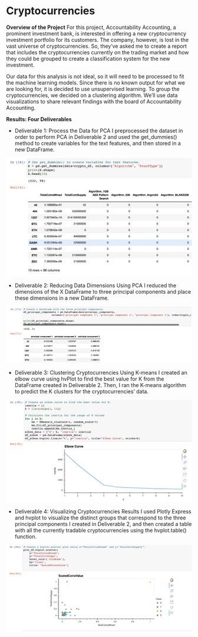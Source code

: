 # Cryptocurrencies

**Overview of the Project**
For this project, Accountability Accounting, a prominent investment bank, is interested in offering a new cryptocurrency investment portfolio for its customers. The company, however, is lost in the vast universe of cryptocurrencies. So, they’ve asked me to create a report that includes the cryptocurrencies currently on the trading market and how they could be grouped to create a classification system for the new investment.

Our data for this analysis is not ideal, so it will need to be processed to fit the machine learning models. Since there is no known output for what we are looking for, it is decided to use unsupervised learning. To group the cryptocurrencies, we decided on a clustering algorithm. We’ll use data visualizations to share relevant findings with the board of Accountability Accounting.

**Results: Four Deliverables**

- Deliverable 1: Process the Data for PCA
I preprocessed the dataset in order to perform PCA in Deliverable 2 and used the get_dummies() method to create variables for the text features, and then stored in a new DataFrame.

![Crypto_1](https://github.com/FUNMIIB/Cryptocurrencies/blob/main/Crypto_1.png)


- Deliverable 2: Reducing Data Dimensions Using PCA
I reduced the dimensions of the X DataFrame to three principal components and place these dimensions in a new DataFrame.

![Crypto_2](https://github.com/FUNMIIB/Cryptocurrencies/blob/main/Crypto_2.png)

- Deliverable 3: Clustering Cryptocurrencies Using K-means
I created an elbow curve using hvPlot to find the best value for K from the DataFrame created in Deliverable 2. Then, I ran the K-means algorithm to predict the K clusters for the cryptocurrencies’ data.

![Cryto_3](https://github.com/FUNMIIB/Cryptocurrencies/blob/main/Crypto_3.png)

- Deliverable 4: Visualizing Cryptocurrencies Results 
I used Plotly Express and hvplot to visualize the distinct groups that correspond to the three principal components I created in Deliverable 2, and then created a table with all the currently tradable cryptocurrencies using the hvplot.table() function.

![Crpto_4](https://github.com/FUNMIIB/Cryptocurrencies/blob/main/Crypto_4.png)

